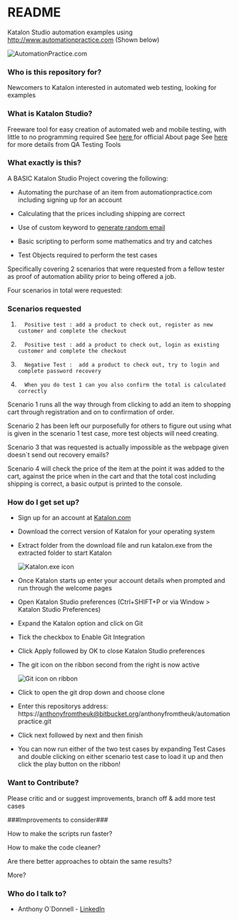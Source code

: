 # README #

Katalon Studio automation examples using http://www.automationpractice.com (Shown below)

![AutomationPractice.com](http://tinyimg.io/i/TL2x0eg.png)

### Who is this repository for? ###

Newcomers to Katalon interested in automated web testing, looking for examples

### What is Katalon Studio? ###

Freeware tool for easy creation of automated web and mobile testing, with little to no programming required
See [here ](https://www.katalon.com/about-us/)for official About page
See [here ](http://www.qatestingtools.com/testing-tool/katalon_studio)for more details from QA Testing Tools

### What exactly is this? ###

A BASIC Katalon Studio Project covering the following:

* Automating the purchase of an item from automationpractice.com including signing up for an account

* Calculating that the prices including shipping are correct

* Use of custom keyword to [generate random email](https://forum.katalon.com/discussion/6532/random-e-mail-generation)

* Basic scripting to perform some mathematics and try and catches

* Test Objects required to perform the test cases


Specifically covering 2 scenarios that were requested from a fellow tester as proof of automation ability prior to being offered a job.

Four scenarios in total were requested:

### Scenarios requested ###
1.       Positive test : add a product to check out, register as new customer and complete the checkout

2.       Positive test : add a product to check out, login as existing customer and complete the checkout

3.       Negative Test :  add a product to check out, try to login and complete password recovery

4.       When you do test 1 can you also confirm the total is calculated correctly

Scenario 1 runs all the way through from clicking to add an item to shopping cart through registration and on to confirmation of order.

Scenario 2 has been left our purposefully for others to figure out using what is given in the scenario 1 test case, more test objects will need creating.

Scenario 3 that was requested is actually impossible as the webpage given doesn`t send out recovery emails?

Scenario 4 will check the price of the item at the point it was added to the cart, against the price when in the cart and that the total cost including shipping is correct, a basic output is printed to the console.

### How do I get set up? ###

* Sign up for an account at [Katalon.com](https://www.katalon.com)
* Download the correct version of Katalon for your operating system
* Extract folder from the download file and run katalon.exe from the extracted folder to start Katalon

    ![Katalon.exe icon](http://tinyimg.io/i/4qyvZ6j.png)

* Once Katalon starts up enter your account details when prompted and run through the welcome pages
* Open Katalon Studio preferences (Ctrl+SHIFT+P or via Window > Katalon Studio Preferences)
* Expand the Katalon option and click on Git
* Tick the checkbox to Enable Git Integration
* Click Apply followed by OK to close Katalon Studio preferences
* The git icon on the ribbon second from the right is now active 

    ![Git icon on ribbon](http://tinyimg.io/i/sENbJOf.png)

* Click to open the git drop down and choose clone
* Enter this repositorys address: https://anthonyfromtheuk@bitbucket.org/anthonyfromtheuk/automationpractice.git
* Click next followed by next and then finish
* You can now run either of the two test cases by expanding Test Cases and double clicking on either scenario test case to load it up and then click the play button on the ribbon!


### Want to Contribute? ###

Please critic and or suggest improvements, branch off & add more test cases


###Improvements to consider###

How to make the scripts run faster?

How to make the code cleaner?

Are there better approaches to obtain the same results?

More?


### Who do I talk to? ###

* Anthony O`Donnell - [LinkedIn](https://www.linkedin.com/in/anthonyodonnell)

